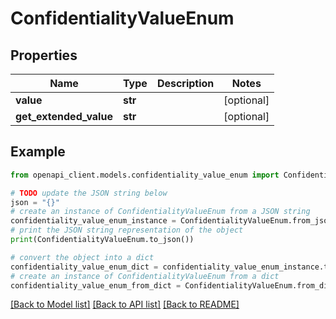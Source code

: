 # ConfidentialityValueEnum


## Properties

Name | Type | Description | Notes
------------ | ------------- | ------------- | -------------
**value** | **str** |  | [optional] 
**get_extended_value** | **str** |  | [optional] 

## Example

```python
from openapi_client.models.confidentiality_value_enum import ConfidentialityValueEnum

# TODO update the JSON string below
json = "{}"
# create an instance of ConfidentialityValueEnum from a JSON string
confidentiality_value_enum_instance = ConfidentialityValueEnum.from_json(json)
# print the JSON string representation of the object
print(ConfidentialityValueEnum.to_json())

# convert the object into a dict
confidentiality_value_enum_dict = confidentiality_value_enum_instance.to_dict()
# create an instance of ConfidentialityValueEnum from a dict
confidentiality_value_enum_from_dict = ConfidentialityValueEnum.from_dict(confidentiality_value_enum_dict)
```
[[Back to Model list]](../README.md#documentation-for-models) [[Back to API list]](../README.md#documentation-for-api-endpoints) [[Back to README]](../README.md)



